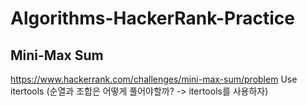 # Algorithms-HackerRank-Practice
 
## Mini-Max Sum
https://www.hackerrank.com/challenges/mini-max-sum/problem
Use itertools
(순열과 조합은 어떻게 풀어야할까? -> itertools를 사용하자)
